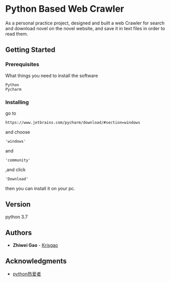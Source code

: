 # Python Based Web Crawler
 As a personal practice project, designed and built a web Crawler for search and download novel on the novel website, and save it in text files in order to read them.
## Getting Started
### Prerequisites
What things you need to install the software
```
Python
Pycharm
```
### Installing
go to
```
https://www.jetbrains.com/pycharm/download/#section=windows
```
and choose 
```
'windows' 
```
and 
```
'community'
```
,and click 
```
'Download' 
```
then you can install it on your pc.
## Version
python 3.7
## Authors
* **Zhiwei Gao** - [Krisgao](https://github.com/Krisgao)
## Acknowledgments
* [python热爱者](https://www.youtube.com/channel/UC4JWFfUPVdNWtNoE9LyZmtA/videos)

